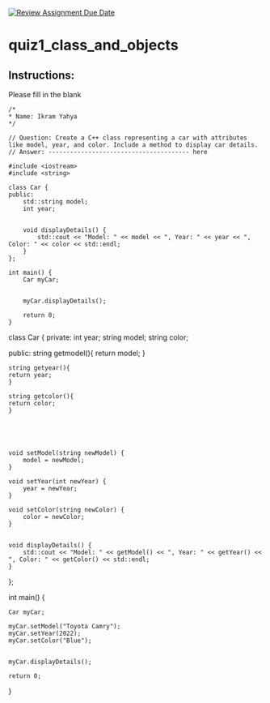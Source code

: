 [![Review Assignment Due Date](https://classroom.github.com/assets/deadline-readme-button-24ddc0f5d75046c5622901739e7c5dd533143b0c8e959d652212380cedb1ea36.svg)](https://classroom.github.com/a/tYncE4AO)
# quiz1_class_and_objects

## Instructions:
Please fill in the blank
```cplus
/*
* Name: Ikram Yahya
*/

// Question: Create a C++ class representing a car with attributes like model, year, and color. Include a method to display car details.
// Answer: --------------------------------------- here

#include <iostream>
#include <string>

class Car {
public:
    std::string model;
    int year;


    void displayDetails() {
        std::cout << "Model: " << model << ", Year: " << year << ", Color: " << color << std::endl;
    }
};

int main() {
    Car myCar;


    myCar.displayDetails();

    return 0;
}

```
class Car {
private:
    int year;
    string model;
    string color;

public:
    string getmodel(){
    return model;
    }

    string getyear(){
    return year;
    }
    
    string getcolor(){
    return color;
    }
    




    void setModel(string newModel) {
        model = newModel;
    }

    void setYear(int newYear) {
        year = newYear;
    }

    void setColor(string newColor) {
        color = newColor;
    }

  
    void displayDetails() {
        std::cout << "Model: " << getModel() << ", Year: " << getYear() << ", Color: " << getColor() << std::endl;
    }
};

int main() {
    
    Car myCar;

    myCar.setModel("Toyota Camry");
    myCar.setYear(2022);
    myCar.setColor("Blue");

    
    myCar.displayDetails();

    return 0;
}






